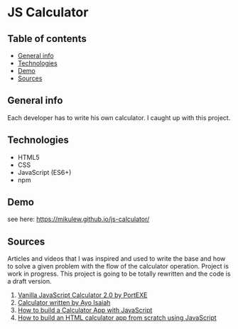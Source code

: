 # JS Calculator

## Table of contents

- [General info](#general-info)
- [Technologies](#technologies)
- [Demo](#demo)
- [Sources](#sources)

## General info

Each developer has to write his own calculator. I caught up with this project.

## Technologies

- HTML5
- CSS
- JavaScript (ES6+)
- npm

## Demo

see here: https://mikulew.github.io/js-calculator/

## Sources

Articles and videos that I was inspired and used to write the base and how to solve a given problem with the flow of the calculator operation. Project is work in progress. This project is going to be totally rewritten and the code is a draft version.

1. [Vanilla JavaScript Calculator 2.0 by PortEXE](https://www.youtube.com/watch?v=9JxR5R-RziQ)
2. [Calculator written by Ayo Isaiah](https://jsfiddle.net/ayoisaiah/v7usehxw/27/)
3. [How to build a Calculator App with JavaScript](https://freshman.tech/calculator/)
4. [How to build an HTML calculator app from scratch using JavaScript
   ](https://www.freecodecamp.org/news/how-to-build-an-html-calculator-app-from-scratch-using-javascript-4454b8714b98/)
